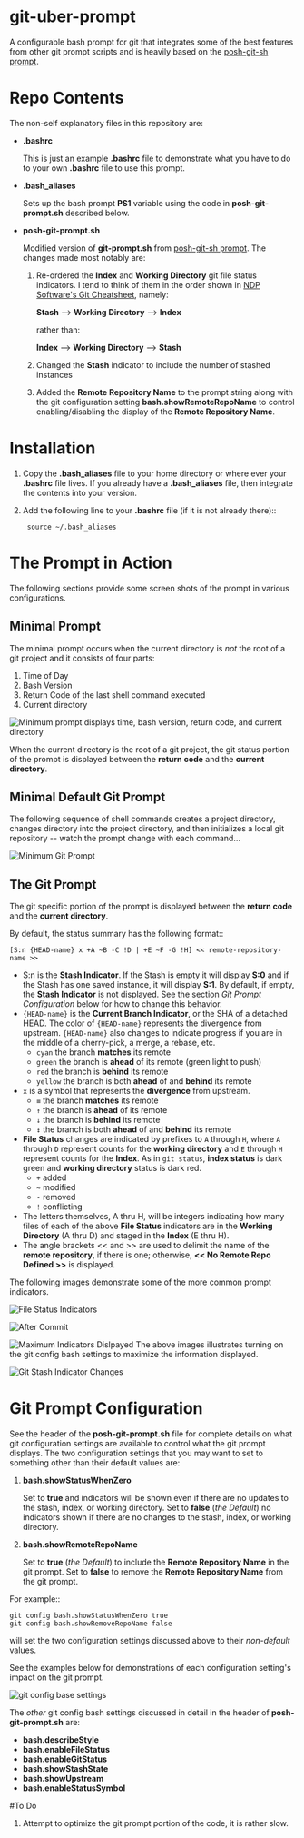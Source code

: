 # git-uber-prompt
A configurable bash prompt for git that integrates some of the best features from other git prompt scripts and is heavily based on the [posh-git-sh prompt](https://github.com/lyze/posh-git-sh).

# Repo Contents
The non-self explanatory files in this repository are:

- **.bashrc**

	This is just an example **.bashrc** file to demonstrate what you have to do to your own **.bashrc** file to use this prompt.

- **.bash_aliases**

	Sets up the bash prompt **PS1** variable using the code in **posh-git-prompt.sh** described below.	

- **posh-git-prompt.sh**

	Modified version of **git-prompt.sh** from [posh-git-sh prompt](https://github.com/lyze/posh-git-sh). The changes made most notably are:

	1. Re-ordered the **Index** and **Working Directory** git file status indicators. I tend to think of them in the order shown in [NDP Software's Git Cheatsheet](https://ndpsoftware.com/git-cheatsheet.html), namely:
		
		**Stash** --> **Working Directory** --> **Index**
	
		rather than:
	
		**Index** --> **Working Directory** --> **Stash**
	
	2. Changed the **Stash** indicator to include the number of stashed instances
	
	3. Added the **Remote Repository Name** to the prompt string along with the git configuration setting **bash.showRemoteRepoName** to control enabling/disabling the display of the **Remote Repository Name**.


# Installation
1. Copy the **.bash\_aliases** file to your home directory or where ever your **.bashrc** file lives.
If you already have a **.bash_aliases** file, then integrate the contents into your version.
2. Add the following line to your **.bashrc** file (if it is not already there)::

		source ~/.bash_aliases



# The Prompt in Action
The following sections provide some screen shots of the prompt in various configurations.

## Minimal Prompt
The minimal prompt occurs when the current directory is *not* the root of a git project and it consists of four parts:

1. Time of Day
2. Bash Version
3. Return Code of the last shell command executed
4. Current directory

![Minimum prompt displays time, bash version, return code, and current directory](http://i.imgur.com/kFNRiHZ.png)

When the current directory is the root of a git project, the git status portion of the prompt is displayed between the **return code** and the **current directory**.

## Minimal Default Git Prompt
The following sequence of shell commands creates a project directory, changes directory into the project directory, and then initializes a local git repository -- watch the prompt change with each command...

![Minimum Git Prompt](http://i.imgur.com/cFl5ClF.png)


## The Git Prompt
The git specific portion of the prompt is displayed between the **return code** and the **current directory**.

By default, the status summary has the following format::

	[S:n {HEAD-name} x +A ~B -C !D | +E ~F -G !H] << remote-repository-name >>

* S:n is the **Stash Indicator**. If the Stash is empty it will display **S:0** and if the Stash has one saved instance, it will display **S:1**. By default, if empty, the **Stash Indicator** is not displayed. See the section *Git Prompt Configuration* below for how to change this behavior.
* `{HEAD-name}` is the **Current Branch Indicator**, or the SHA of a detached HEAD. The color
  of `{HEAD-name}` represents the divergence from upstream. `{HEAD-name}` also
  changes to indicate progress if you are in the middle of a cherry-pick, a
  merge, a rebase, etc.
  * `cyan`   the branch **matches** its remote
  * `green`  the branch is **ahead** of its remote (green light to push)
  * `red`    the branch is **behind** its remote
  * `yellow` the branch is both **ahead** of and **behind** its remote
* `x` is a symbol that represents the **divergence** from upstream.
  * `≡` the branch **matches** its remote
  * `↑` the branch is **ahead** of its remote
  * `↓` the branch is **behind** its remote
  * `↕` the branch is both **ahead** of and **behind** its remote
* **File Status** changes are indicated by prefixes to `A` through `H`, where `A` through
  `D` represent counts for the **working directory** and `E` through `H` represent counts for
  the **Index**. As in `git status`, **index status** is dark green and
  **working directory** status is dark red.
  * `+` added
  * `~` modified
  * `-` removed
  * `!` conflicting
* The letters themselves, A thru H, will be integers indicating how many files of each of the above **File Status** indicators are in the **Working Directory** (A thru D) and staged in the **Index** (E thru H).
* The angle brackets << and >> are used to delimit the name of the **remote repository**, if there is one; otherwise, **<< No Remote Repo Defined >>** is displayed.

The following images demonstrate some of the more common prompt indicators.

![File Status Indicators](http://i.imgur.com/AOFurIG.png)

![After Commit](http://i.imgur.com/5oFYZz7.png)

![Maximum Indicators Dislpayed](http://i.imgur.com/Zjws3KQ.png)
The above images illustrates turning on the git config bash settings to maximize the information displayed.

![Git Stash Indicator Changes](http://i.imgur.com/TNDHVKQ.png)

# Git Prompt Configuration
See the header of the **posh-git-prompt.sh** file for complete details on what git configuration settings are available to control what the git prompt displays. The two configuration settings that you may want to set to something other than their default values are:

1. **bash.showStatusWhenZero**

	Set to **true** and indicators will be shown even if there are no updates to the stash, index, or working directory.
	Set to **false** (*the Default*) no indicators shown if there are no changes to the stash, index, or working directory.


2. **bash.showRemoteRepoName**

	Set to **true** (*the Default*) to include the **Remote Repository Name** in the git prompt.
	Set to **false** to remove the **Remote Repository Name** from the git prompt.

For example::

	git config bash.showStatusWhenZero true
	git config bash.showRemoveRepoName false

will set the two configuration settings discussed above to their *non-default* values.


See the examples below for demonstrations of each configuration setting's impact on the git prompt.

![git config base settings](http://i.imgur.com/q4BNbqM.png)

The *other* git config bash settings discussed in detail in the header of **posh-git-prompt.sh** are:

- **bash.describeStyle**
- **bash.enableFileStatus**
- **bash.enableGitStatus**
- **bash.showStashState**
- **bash.showUpstream**
- **bash.enableStatusSymbol**


#To Do
1. Attempt to optimize the git prompt portion of the code, it is rather slow.